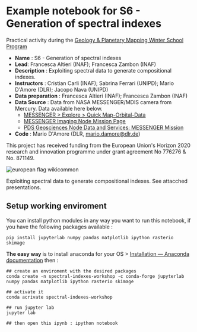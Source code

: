 # Example notebook for S6 - Generation of spectral indexes 

Practical activity during the [Geology & Planetary Mapping Winter School Program](https://www.planetarymapping.eu/375/program.html)
- **Name** : S6 - Generation of spectral indexes
- **Lead**: Francesca Altieri (INAF); Francesca Zambon (INAF)
- **Description** :  Exploiting spectral data to generate compositional indexes.
- **Instructors** : Cristian Carli (INAF); Sabrina Ferrari (UNIPD); Mario D'Amore (DLR); Jacopo Nava (UNIPD)
- **Data preparation** : Francesca Altieri (INAF); Francesca Zambon (INAF)
- **Data Source** : Data from NASA MESSENGER/MDIS camera from Mercury. Data available here below.
    * [MESSENGER > Explore > Quick Map-Orbital-Data](https://messenger.jhuapl.edu/Explore/Quick-Map-Orbital-Data.html)
    * [MESSENGER Imaging Node Mission Page](https://pds-imaging.jpl.nasa.gov/portal/messenger_mission.html)
    * [PDS Geosciences Node Data and Services: MESSENGER Mission](https://pds-geosciences.wustl.edu/missions/messenger/index.htm)
- **Code** : Mario D'Amore (DLR, mario.damore@dlr.de)

This project has received funding from the European Union's Horizon 2020 research and innovation programme under grant agreement No 776276 & No. 871149.


![european flag wikicommon](https://upload.wikimedia.org/wikipedia/commons/thumb/b/b7/Flag_of_Europe.svg/320px-Flag_of_Europe.svg.png)

Exploiting spectral data to generate compositional indexes. See attacched presentations.

## Setup working enviroment

You can install python modules in any way you want to run this notebook, if you have the following packages available :

```
pip install jupyterlab numpy pandas matplotlib ipython rasterio skimage
```

**The easy way** is to install anaconda for your OS > [Installation — Anaconda documentation](https://docs.anaconda.com/anaconda/install/) then :

```
## create an enviroment with the desired packages
conda create -n spectral-indexes-workshop -c conda-forge jupyterlab numpy pandas matplotlib ipython rasterio skimage

## activate it
conda acrivate spectral-indexes-workshop

## run jupyter lab
jupyter lab

## then open this ipynb : ipython notebook
```
